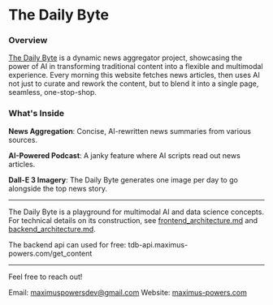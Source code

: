 # The Daily Byte


### Overview

[The Daily Byte](http://thedailybyte.maximus-powers.com) is a dynamic news aggregator project, showcasing the power of AI in transforming traditional content into a flexible and multimodal experience. Every morning this website fetches news articles, then uses AI not just to curate and rework the content, but to blend it into a single page, seamless, one-stop-shop.


### What's Inside

**News Aggregation**: Concise, AI-rewritten news summaries from various sources.

**AI-Powered Podcast**: A janky feature where AI scripts read out news articles.

**Dall-E 3 Imagery**: The Daily Byte generates one image per day to go alongside the top news story.

---

The Daily Byte is a playground for multimodal AI and data science concepts. For technical details on its construction, see [frontend_architecture.md](docs/frontend_architecture.md) and [backend_architecture.md](docs/backend_architecture.md).

The backend api can used for free: tdb-api.maximus-powers.com/get_content

---

Feel free to reach out!

Email: maximuspowersdev@gmail.com
Website: [maximus-powers.com](http://maximus-powers.com)
